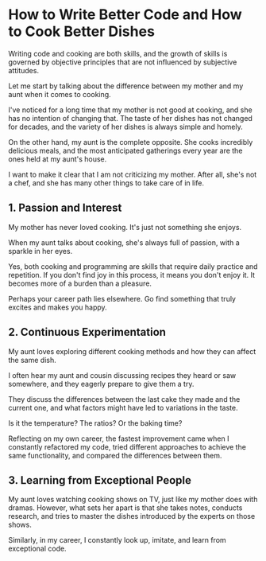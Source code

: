 # How to Write Better Code and How to Cook Better Dishes

Writing code and cooking are both skills, and the growth of skills is governed by objective principles that are not influenced by subjective attitudes.

Let me start by talking about the difference between my mother and my aunt when it comes to cooking.

I've noticed for a long time that my mother is not good at cooking, and she has no intention of changing that.
The taste of her dishes has not changed for decades, and the variety of her dishes is always simple and homely.

On the other hand, my aunt is the complete opposite.
She cooks incredibly delicious meals, and the most anticipated gatherings every year are the ones held at my aunt's house.

I want to make it clear that I am not criticizing my mother. After all, she's not a chef, and she has many other things to take care of in life.

## 1. Passion and Interest

My mother has never loved cooking. It's just not something she enjoys.

When my aunt talks about cooking, she's always full of passion, with a sparkle in her eyes.

Yes, both cooking and programming are skills that require daily practice and repetition. If you don't find joy in this process, it means you don't enjoy it. It becomes more of a burden than a pleasure.

Perhaps your career path lies elsewhere. Go find something that truly excites and makes you happy.

## 2. Continuous Experimentation

My aunt loves exploring different cooking methods and how they can affect the same dish.

I often hear my aunt and cousin discussing recipes they heard or saw somewhere, and they eagerly prepare to give them a try.

They discuss the differences between the last cake they made and the current one, and what factors might have led to variations in the taste.

Is it the temperature? The ratios? Or the baking time?

Reflecting on my own career, the fastest improvement came when I constantly refactored my code, tried different approaches to achieve the same functionality, and compared the differences between them.

## 3. Learning from Exceptional People

My aunt loves watching cooking shows on TV, just like my mother does with dramas. However, what sets her apart is that she takes notes, conducts research, and tries to master the dishes introduced by the experts on those shows.

Similarly, in my career, I constantly look up, imitate, and learn from exceptional code.